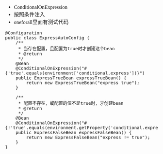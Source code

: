 <span  style="font-family: Simsun,serif; font-size: 17px; ">

- ConditionalOnExpression
- 按照条件注入
- oneforall里面有测试代码
~~~
@Configuration
public class ExpressAutoConfig {
    /**
     * 当存在配置，且配置为true时才创建这个bean
     * @return
     */
    @Bean
    @ConditionalOnExpression("#{'true'.equals(environment['conditional.express'])}")
    public ExpressTrueBean expressTrueBean() {
        return new ExpressTrueBean("express true");
    }

    /**
     * 配置不存在，或配置的值不是true时，才创建bean
     * @return
     */
    @Bean
    @ConditionalOnExpression("#{!'true'.equals(environment.getProperty('conditional.express'))}")
    public ExpressFalseBean expressFalseBean() {
        return new ExpressFalseBean("express != true");
    }
}
~~~
</span>